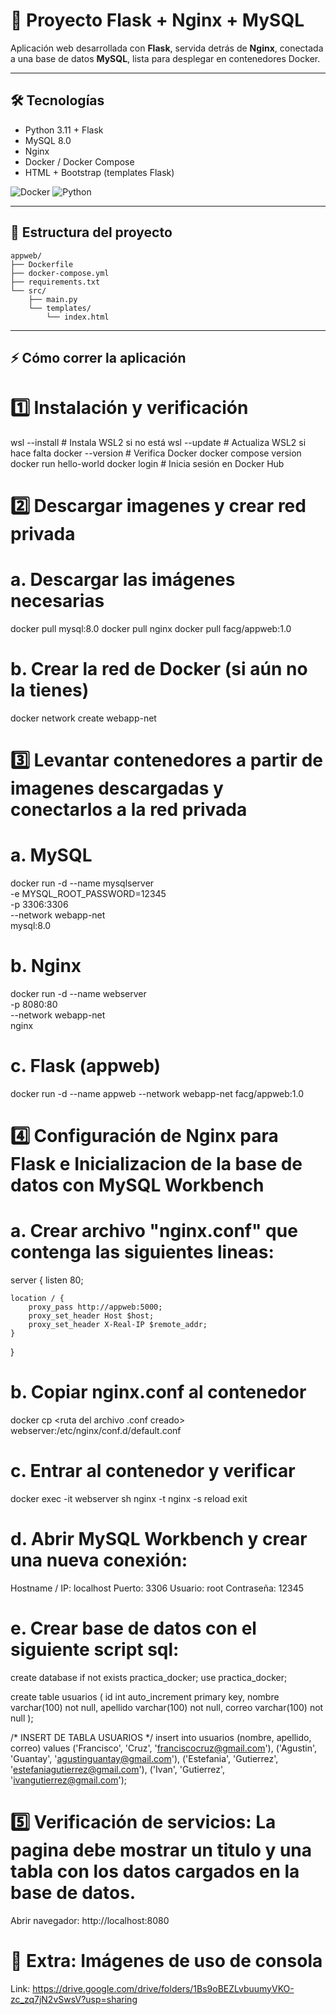 # 🚀 Proyecto Flask + Nginx + MySQL

Aplicación web desarrollada con **Flask**, servida detrás de **Nginx**, conectada a una base de datos **MySQL**, lista para desplegar en contenedores Docker.

---

## 🛠 Tecnologías

* Python 3.11 + Flask
* MySQL 8.0
* Nginx
* Docker / Docker Compose
* HTML + Bootstrap (templates Flask)

![Docker](https://img.shields.io/badge/Docker-2496ED?style=flat\&logo=docker\&logoColor=white)
![Python](https://img.shields.io/badge/Python-3776AB?style=flat\&logo=python\&logoColor=white)

---

## 📂 Estructura del proyecto

```
appweb/
├── Dockerfile
├── docker-compose.yml
├── requirements.txt
└── src/
    ├── main.py
    └── templates/
        └── index.html
```

---

## ⚡ Cómo correr la aplicación

# 1️⃣ Instalación y verificación
wsl --install         # Instala WSL2 si no está
wsl --update          # Actualiza WSL2 si hace falta
docker --version      # Verifica Docker
docker compose version
docker run hello-world
docker login          # Inicia sesión en Docker Hub

# 2️⃣ Descargar imagenes y crear red privada
# a. Descargar las imágenes necesarias
docker pull mysql:8.0
docker pull nginx
docker pull facg/appweb:1.0

# b. Crear la red de Docker (si aún no la tienes)
docker network create webapp-net

# 3️⃣ Levantar contenedores a partir de imagenes descargadas y conectarlos a la red privada
# a. MySQL
docker run -d --name mysqlserver \
-e MYSQL_ROOT_PASSWORD=12345 \
-p 3306:3306 \
--network webapp-net \
mysql:8.0

# b. Nginx
docker run -d --name webserver \
-p 8080:80 \
--network webapp-net \
nginx

# c. Flask (appweb)
docker run -d --name appweb --network webapp-net facg/appweb:1.0

# 4️⃣ Configuración de Nginx para Flask e Inicializacion de la base de datos con MySQL Workbench
# a. Crear archivo "nginx.conf" que contenga las siguientes lineas:
server {
    listen 80;

    location / {
        proxy_pass http://appweb:5000;
        proxy_set_header Host $host;
        proxy_set_header X-Real-IP $remote_addr;
    }
}

# b. Copiar nginx.conf al contenedor
docker cp <ruta del archivo .conf creado> webserver:/etc/nginx/conf.d/default.conf

# c. Entrar al contenedor y verificar
  docker exec -it webserver sh
  nginx -t
  nginx -s reload
  exit
# d. Abrir MySQL Workbench y crear una nueva conexión:
  Hostname / IP: localhost
  Puerto: 3306
  Usuario: root
  Contraseña: 12345
# e. Crear base de datos con el siguiente script sql:
  create database if not exists practica_docker;
  use practica_docker;

  create table usuarios (
    id int auto_increment primary key,
    nombre varchar(100) not null,
    apellido varchar(100) not null,
    correo varchar(100) not null
  );

  /* INSERT DE TABLA USUARIOS */
  insert into usuarios (nombre, apellido, correo) values
    ('Francisco', 'Cruz', 'franciscocruz@gmail.com'),
    ('Agustin', 'Guantay', 'agustinguantay@gmail.com'),
    ('Estefania', 'Gutierrez', 'estefaniagutierrez@gmail.com'),
    ('Ivan', 'Gutierrez', 'ivangutierrez@gmail.com');
    
# 5️⃣ Verificación de servicios: La pagina debe mostrar un titulo y una tabla con los datos cargados en la base de datos.
Abrir navegador: http://localhost:8080

# 🔹 Extra: Imágenes de uso de consola
Link: https://drive.google.com/drive/folders/1Bs9oBEZLvbuumyVKO-zc_zq7jN2vSwsV?usp=sharing
